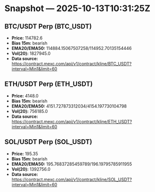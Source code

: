 # Snapshot — 2025-10-13T10:31:25Z

## BTC/USDT Perp (BTC_USDT)
- **Price:** 114782.6
- **Bias 15m:** bearish
- **EMA20/EMA50:** 114884.15067507258/114952.70135154446
- **Vol(20):** 1827945.0
- **Data source:** https://contract.mexc.com/api/v1/contract/kline/BTC_USDT?interval=Min1&limit=60

## ETH/USDT Perp (ETH_USDT)
- **Price:** 4148.0
- **Bias 15m:** bearish
- **EMA20/EMA50:** 4151.727873312034/4154.197730104798
- **Vol(20):** 756185.0
- **Data source:** https://contract.mexc.com/api/v1/contract/kline/ETH_USDT?interval=Min1&limit=60

## SOL/USDT Perp (SOL_USDT)
- **Price:** 195.35
- **Bias 15m:** bearish
- **EMA20/EMA50:** 195.76837285459789/196.19795785911955
- **Vol(20):** 1392756.0
- **Data source:** https://contract.mexc.com/api/v1/contract/kline/SOL_USDT?interval=Min1&limit=60
